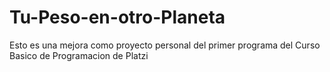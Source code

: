 # Tu-Peso-en-otro-Planeta
Esto es una mejora como proyecto personal del primer programa del Curso Basico de Programacion de Platzi
